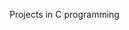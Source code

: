 Projects in C programming

<!---
YoussefMakram27/YoussefMakram27 is a ✨ special ✨ repository because its `README.md` (this file) appears on your GitHub profile.
You can click the Preview link to take a look at your changes.
--->
